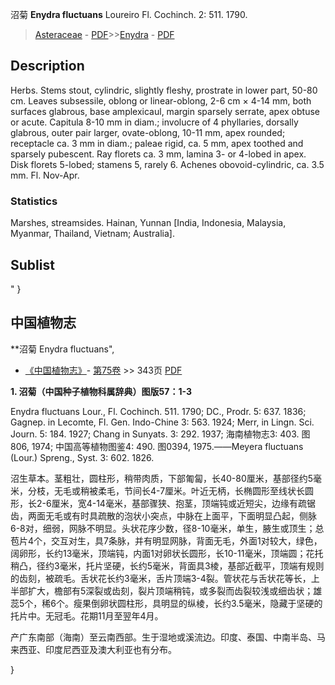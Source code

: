 沼菊 **Enydra fluctuans** Loureiro Fl. Cochinch. 2: 511. 1790.

> [Asteraceae](http://iplant.cn/info/Asteraceae?t=foc) - [PDF](http://www.iplant.cn/foc/pdf/Asteraceae.pdf)>>[Enydra](http://iplant.cn/info/Enydra?t=foc) - [PDF](http://www.iplant.cn/foc/pdf/Enydra.pdf)

## Description

Herbs. Stems stout, cylindric, slightly fleshy, prostrate in lower part, 50-80 cm. Leaves subsessile, oblong or linear-oblong, 2-6 cm × 4-14 mm, both surfaces glabrous, base amplexicaul, margin sparsely serrate, apex obtuse or acute. Capitula 8-10 mm in diam.; involucre of 4 phyllaries, dorsally glabrous, outer pair larger, ovate-oblong, 10-11 mm, apex rounded; receptacle ca. 3 mm in diam.; paleae rigid, ca. 5 mm, apex toothed and sparsely pubescent. Ray florets ca. 3 mm, lamina 3- or 4-lobed in apex. Disk florets 5-lobed; stamens 5, rarely 6. Achenes obovoid-cylindric, ca. 3.5 mm. Fl. Nov-Apr.

### Statistics
Marshes, streamsides. Hainan, Yunnan [India, Indonesia, Malaysia, Myanmar, Thailand, Vietnam; Australia].

## Sublist
"
}
## 中国植物志

**沼菊 Enydra fluctuans",

* [《中国植物志》](http://www.iplant.cn/frps)- [第75卷](http://www.iplant.cn/frps/vol/75) >> 343页 [PDF](http://www.iplant.cn/frps/pdf/75/343.PDF)

**1. 沼菊（中国种子植物科属辞典）图版57：1-3**

Enydra fluctuans Lour., Fl. Cochinch. 511. 1790; DC., Prodr. 5: 637. 1836; Gagnep. in Lecomte, Fl. Gen. Indo-Chine 3: 563. 1924; Merr, in Lingn. Sci. Journ. 5: 184. 1927; Chang in Sunyats. 3: 292. 1937; 海南植物志3: 403. 图806, 1974; 中国高等植物图鉴4: 490. 图0394, 1975.——Meyera fluctuans (Lour.) Spreng., Syst. 3: 602. 1826.

沼生草本。茎粗壮，圆柱形，稍带肉质，下部匍匐，长40-80厘米，基部径约5毫米，分枝，无毛或稍被柔毛，节间长4-7厘米。叶近无柄，长椭圆形至线状长圆形，长2-6厘米，宽4-14毫米，基部骤狭、抱茎，顶端钝或近短尖，边缘有疏锯齿，两面无毛或有时具疏散的泡状小突点，中脉在上面平，下面明显凸起，侧脉6-8对，细弱，网脉不明显。头状花序少数，径8-10毫米，单生，腋生或顶生；总苞片4个，交互对生，具7条脉，并有明显网脉，背面无毛，外面1对较大，绿色，阔卵形，长约13毫米，顶端钝，内面1对卵状长圆形，长10-11毫米，顶端圆；花托稍凸，径约3毫米，托片坚硬，长约5毫米，背面具3棱，基部近截平，顶端有规则的齿刻，被疏毛。舌状花长约3毫米，舌片顶端3-4裂。管状花与舌状花等长，上半部扩大，檐部有5深裂或齿刻，裂片顶端稍钝，或多裂而齿裂较浅或细齿状；雄蕊5个，稀6个。瘦果倒卵状圆柱形，具明显的纵棱，长约3.5毫米，隐藏于坚硬的托片中。无冠毛。花期11月至翌年4月。

产广东南部（海南）至云南西部。生于湿地或溪流边。印度、泰国、中南半岛、马来西亚、印度尼西亚及澳大利亚也有分布。

}